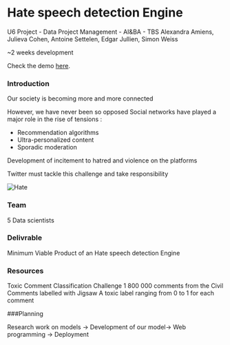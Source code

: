 # Hate speech detection Engine
U6 Project - Data Project Management - AI&BA - TBS
Alexandra Amiens, Julieva Cohen, Antoine Settelen, Edgar Jullien, Simon Weiss   

~2 weeks development  


Check the demo [here](https://twitter-toxic-detector.herokuapp.com/).


### Introduction

Our society is becoming more and more connected

However, we have never been so opposed Social networks have played a major role in the rise of tensions : 
- Recommendation algorithms 
- Ultra-personalized content
- Sporadic moderation 

Development of incitement to hatred and violence on the platforms

 Twitter must tackle this challenge and take responsibility 



![Hate](https://images.csmonitor.com/csm/2016/07/993009_1_0720-Twitter_standard.png?alias=standard_900x600nc)

### Team

5 Data scientists 

### Delivrable 
Minimum Viable Product of an Hate speech detection Engine

### Resources 
Toxic Comment Classification Challenge 
1 800 000 comments from the Civil Comments labelled with Jigsaw
A toxic label ranging from 0 to 1 for each comment 

###Planning 

Research work on models  → Development of our model→ Web programming → Deployment 
